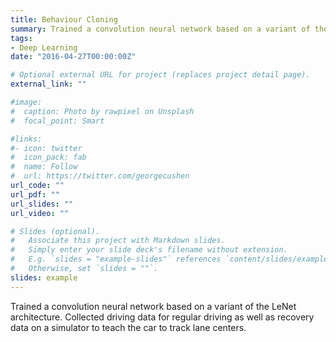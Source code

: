 ```yaml
---
title: Behaviour Cloning 
summary: Trained a convolution neural network based on a variant of the LeNet architecture. Collected driving data for regular driving as well as recovery data on a simulator to teach the car to track lane centers.
tags:
- Deep Learning
date: "2016-04-27T00:00:00Z"

# Optional external URL for project (replaces project detail page).
external_link: ""

#image:
#  caption: Photo by rawpixel on Unsplash
#  focal_point: Smart

#links:
#- icon: twitter
#  icon_pack: fab
#  name: Follow
#  url: https://twitter.com/georgecushen
url_code: ""
url_pdf: ""
url_slides: ""
url_video: ""

# Slides (optional).
#   Associate this project with Markdown slides.
#   Simply enter your slide deck's filename without extension.
#   E.g. `slides = "example-slides"` references `content/slides/example-slides.md`.
#   Otherwise, set `slides = ""`.
slides: example
---
```

Trained a convolution neural network based on a variant of the LeNet architecture. Collected driving data for regular driving as well as recovery data on a simulator to teach the car to track lane centers.
